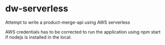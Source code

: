 # dw-serverless
Attempt to write a product-merge-api using AWS serverless


AWS credentials has to be corrected to run the application using npm start if nodejs is installed in the local.
